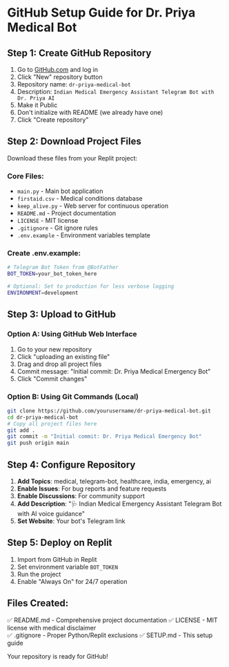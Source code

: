 # GitHub Setup Guide for Dr. Priya Medical Bot

## Step 1: Create GitHub Repository

1. Go to [GitHub.com](https://github.com) and log in
2. Click "New" repository button
3. Repository name: `dr-priya-medical-bot`
4. Description: `Indian Medical Emergency Assistant Telegram Bot with Dr. Priya AI`
5. Make it Public
6. Don't initialize with README (we already have one)
7. Click "Create repository"

## Step 2: Download Project Files

Download these files from your Replit project:

### Core Files:
- `main.py` - Main bot application
- `firstaid.csv` - Medical conditions database  
- `keep_alive.py` - Web server for continuous operation
- `README.md` - Project documentation
- `LICENSE` - MIT license
- `.gitignore` - Git ignore rules
- `.env.example` - Environment variables template

### Create .env.example:
```bash
# Telegram Bot Token from @BotFather
BOT_TOKEN=your_bot_token_here

# Optional: Set to production for less verbose logging  
ENVIRONMENT=development
```

## Step 3: Upload to GitHub

### Option A: Using GitHub Web Interface
1. Go to your new repository
2. Click "uploading an existing file"
3. Drag and drop all project files
4. Commit message: "Initial commit: Dr. Priya Medical Emergency Bot"
5. Click "Commit changes"

### Option B: Using Git Commands (Local)
```bash
git clone https://github.com/yourusername/dr-priya-medical-bot.git
cd dr-priya-medical-bot
# Copy all project files here
git add .
git commit -m "Initial commit: Dr. Priya Medical Emergency Bot"
git push origin main
```

## Step 4: Configure Repository

1. **Add Topics**: medical, telegram-bot, healthcare, india, emergency, ai
2. **Enable Issues**: For bug reports and feature requests
3. **Enable Discussions**: For community support
4. **Add Description**: "🩺 Indian Medical Emergency Assistant Telegram Bot with AI voice guidance"
5. **Set Website**: Your bot's Telegram link

## Step 5: Deploy on Replit

1. Import from GitHub in Replit
2. Set environment variable `BOT_TOKEN`
3. Run the project
4. Enable "Always On" for 24/7 operation

## Files Created:

✅ README.md - Comprehensive project documentation
✅ LICENSE - MIT license with medical disclaimer  
✅ .gitignore - Proper Python/Replit exclusions
✅ SETUP.md - This setup guide

Your repository is ready for GitHub!